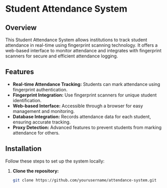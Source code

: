 # Student Attendance System

## Overview
This Student Attendance System allows institutions to track student attendance in real-time using fingerprint scanning technology. It offers a web-based interface to monitor attendance and integrates with fingerprint scanners for secure and efficient attendance logging.

## Features
- **Real-time Attendance Tracking:** Students can mark attendance using fingerprint authentication.
- **Fingerprint Integration:** Use fingerprint scanners for unique student identification.
- **Web-based Interface:** Accessible through a browser for easy management and monitoring.
- **Database Integration:** Records attendance data for each student, ensuring accurate tracking.
- **Proxy Detection:** Advanced features to prevent students from marking attendance for others.

## Installation

Follow these steps to set up the system locally:

1. **Clone the repository:**
   ```bash
   git clone https://github.com/yourusername/attendance-system.git
